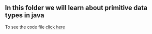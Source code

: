 ## In this folder we will learn about primitive data types in java

To see the code file [click here](https://github.com/IgorMariano25/Java/blob/main/FirstSteps/PrimitiveTypes/src/primitiveTypes.java)
